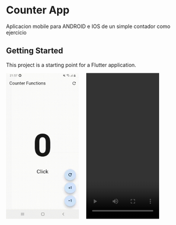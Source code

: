 # Counter App

Aplicacion mobile para ANDROID e IOS de un simple contador como ejercicio

## Getting Started

This project is a starting point for a Flutter application.

<!-- ![Counter APP](assets/app.jpg) -->

<div style="display: flex; gap: 20px;">
  <img src="assets/counter_app.gif" alt="Counter APP" width="200" height="400">

  <video width="200" height="400" controls>
    <source src="assets/counter_app.mp4" type="video/mp4">
  </video>
</div>
